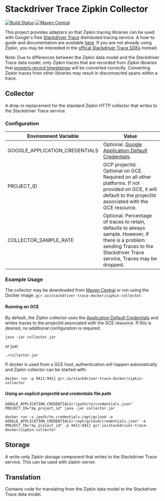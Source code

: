 # Stackdriver Trace Zipkin Collector

[![Build Status](https://travis-ci.org/GoogleCloudPlatform/stackdriver-zipkin.svg?branch=master)](https://travis-ci.org/GoogleCloudPlatform/stackdriver-zipkin) 
[![Maven Central](https://maven-badges.herokuapp.com/maven-central/com.google.cloud.trace.adapters.zipkin/collector/badge.svg)](https://maven-badges.herokuapp.com/maven-central/com.google.cloud.trace.adapters.zipkin/collector)

This project provides adapters so that Zipkin tracing libraries can be used with
Google's free [Stackdriver Trace](https://cloud.google.com/trace/) distributed tracing service. A how-to guide and documentation are available [here](https://cloud.google.com/trace/docs/zipkin). If you are not already using Zipkin, you may be interested in the [offical Stackdriver Trace SDKs](https://cloud.google.com/trace/api/) instead.

Note: Due to differences between the Zipkin data model and the Stackdriver Trace data model,
only Zipkin traces that are recorded from Zipkin libraries that
[properly record timestamps](https://github.com/openzipkin/openzipkin.github.io/issues/49)
will be converted correctly. Converting Zipkin traces from other libraries may result in
disconnected spans within a trace.

## Collector
A drop-in replacement for the standard Zipkin HTTP collector that writes to the
Stackdriver Trace service.

### Configuration

|Environment Variable           | Value            |
|-------------------------------|------------------|
|GOOGLE_APPLICATION_CREDENTIALS | Optional. [Google Application Default Credentials](https://developers.google.com/identity/protocols/application-default-credentials). |
|PROJECT_ID                     | GCP projectId. Optional on GCE. Required on all other platforms. If not provided on GCE, it will default to the projectId associated with the GCE resource. |
|COLLECTOR_SAMPLE_RATE          | Optional. Percentage of traces to retain, defaults to always sample. However, if there is a problem sending Traces to the Stackdriver Trace service, Traces may be dropped.

### Example Usage
The collector may be downloaded from [Maven Central](https://search.maven.org/remote_content?g=com.google.cloud.trace.adapters.zipkin&a=collector&v=LATEST)
or run using the Docker image:
`gcr.io/stackdriver-trace-docker/zipkin-collector`.

#### Running on GCE
By default, the Zipkin collector uses the [Application Default Credentials](https://developers.google.com/identity/protocols/application-default-credentials)
and writes traces to the projectId associated with the GCE resource. If this is desired, no
additional configuration is required.
```
java -jar collector.jar
```
or just
```
./collector.jar
```

If docker is used from a GCE host, authentication will happen automatically and Zipkin collector can be started with:
```
docker run -p 9411:9411 gcr.io/stackdriver-trace-docker/zipkin-collector
```


#### Using an explicit projectId and credentials file path
```
GOOGLE_APPLICATION_CREDENTIALS="/path/to/credentials.json" PROJECT_ID="my_project_id" java -jar collector.jar
```
```
docker run -v /path/to_credentials:/opt/gcloud -e GOOGLE_APPLICATION_CREDENTIALS="/opt/gcloud/credentials.json" -e PROJECT_ID="my_project_id" -p 9411:9411 gcr.io/stackdriver-trace-docker/zipkin-collector
```

## Storage
A write-only Zipkin storage component that writes to the Stackdriver Trace service. This can be used
with zipkin-server.

## Translation
Contains code for translating from the Zipkin data model to the Stackdriver Trace data model.
